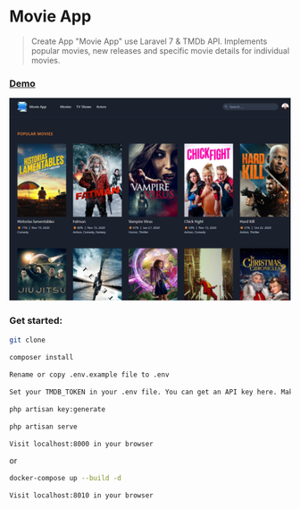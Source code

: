 # Movie App

> Create App "Movie App" use Laravel 7 & TMDb API.
> Implements popular movies, new releases and specific movie details for individual movies. 

### [Demo](http://193.187.174.213:8010)

![screenshot](https://github.com/Belchenkov/laravel7_movie/blob/deploy/uploads/scrin.png)

### Get started:
```sh
git clone
```
```sh
composer install
```
```sh
Rename or copy .env.example file to .env
```
```sh
Set your TMDB_TOKEN in your .env file. You can get an API key here. Make sure to use the "API Read Access Token (v4 auth)" from the TMDb dashboard.
```
```sh
php artisan key:generate
```
```sh
php artisan serve
```
```sh
Visit localhost:8000 in your browser
```
or 

```sh
docker-compose up --build -d
```
```sh
Visit localhost:8010 in your browser
```
